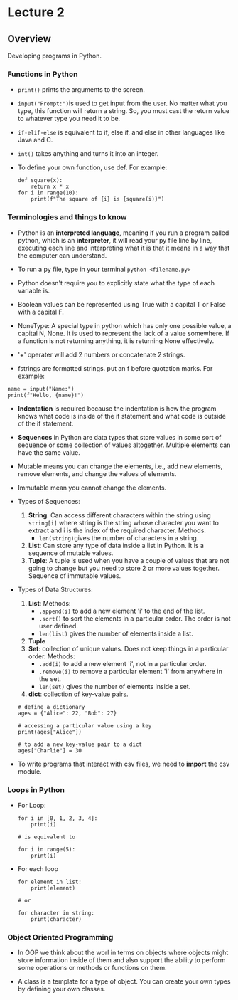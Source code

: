 # Lecture 2

## Overview

Developing programs in Python.

### Functions in Python

* `print()` prints the arguments to the screen.

* `input("Prompt:")`is used to get input from the user. No matter what you type, this function will return a string. So, you must cast the return value to whatever type you need it to be.

* `if-elif-else` is equivalent to if, else if, and else in other languages like Java and C.

* `int()` takes anything and turns it into an integer.

* To define your own function, use def. For example:
    ```
    def square(x):
        return x * x
    for i in range(10):
        print(f"The square of {i} is {square(i)}")
    ```

### Terminologies and things to know

* Python is an **interpreted language**, meaning if you run a program called python, which is an **interpreter**, it will read your py file line by line, executing each line and interpreting what it is that it means in a way that the computer can understand.

* To run a py file, type in your terminal `python <filename.py>`

* Python doesn't require you to explicitly state what the type of each variable is.

* Boolean values can be represented using True with a capital T or False with a capital F.

* NoneType: A special type in python which has only one possible value, a capital N, None. It is used to represent the lack of a value somewhere. If a function is not returning anything, it is returning None effectively.

* '+' operater will add 2 numbers or concatenate 2 strings.

* fstrings are formatted strings. put an f before quotation marks. For example: 
```
name = input("Name:")
print(f"Hello, {name}!")
```

* **Indentation** is required because the indentation is how the program knows what code is inside of the if statement and what code is outside of the if statement. 

* **Sequences** in Python are data types that store values in some sort of sequence or some collection of values altogether. Multiple elements can have the same value.

* Mutable means you can change the elements, i.e., add new elements, remove elements, and change the values of elements.

* Immutable mean you cannot change the elements.

* Types of Sequences:

    1. **String**. Can access different characters within the string using `string[i]` where string is the string whose character you want to extract and i is the index of the required character. Methods:
        - `len(string)`gives the number of characters in a string.
    2. **List**: Can store any type of data inside a list in Python. It is a sequence of mutable values.
    3. **Tuple**: A tuple is used when you have a couple of values that are not going to change but you need to store 2 or more values together. Sequence of immutable values.

* Types of Data Structures:

    1. **List**: Methods:
        - `.append(i)` to add a new element 'i' to the end of the list.
        - `.sort()` to sort the elements in a particular order. The order is not user defined.
        - `len(list)` gives the number of elements inside a list.
    2. **Tuple**
    3. **Set**: collection of unique values. Does not keep things in a particular order. Methods:
        - `.add(i)` to add a new element 'i', not in a particular order.
        - `.remove(i)` to remove a particular element 'i' from anywhere in the set.
        - `len(set)` gives the number of elements inside a set.
    4. **dict**: collection of key-value pairs.
    ```
    # define a dictionary
    ages = {"Alice": 22, "Bob": 27}

    # accessing a particular value using a key
    print(ages["Alice"])

    # to add a new key-value pair to a dict
    ages["Charlie"] = 30
    ```
* To write programs that interact with csv files, we need to **import** the csv module.

### Loops in Python

* For Loop:
    ```
    for i in [0, 1, 2, 3, 4]:
        print(i)
    
    # is equivalent to 
    
    for i in range(5):
        print(i)
    ```
* For each loop
    ```
    for element in list:
        print(element)
    
    # or

    for character in string:
        print(character)
    ```
### Object Oriented Programming

* In OOP we think about the worl in terms on objects where objects might store information inside of them and also support the ability to perform some operations or methods or functions on them.

* A class is a template for a type of object. You can create your own types by defining your own classes.